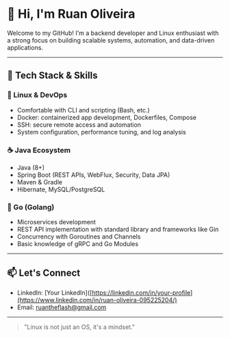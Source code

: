# 👋 Hi, I'm Ruan Oliveira

Welcome to my GitHub! I'm a backend developer and Linux enthusiast with a strong focus on building scalable systems, automation, and data-driven applications.

---

## 🧰 Tech Stack & Skills

### 🐧 Linux & DevOps
- Comfortable with CLI and scripting (Bash, etc.)
- Docker: containerized app development, Dockerfiles, Compose
- SSH: secure remote access and automation
- System configuration, performance tuning, and log analysis

### ☕ Java Ecosystem
- Java (8+)
- Spring Boot (REST APIs, WebFlux, Security, Data JPA)
- Maven & Gradle
- Hibernate, MySQL/PostgreSQL

### 🦫 Go (Golang)
- Microservices development
- REST API implementation with standard library and frameworks like Gin
- Concurrency with Goroutines and Channels
- Basic knowledge of gRPC and Go Modules

---

## 📫 Let's Connect

- LinkedIn: [Your LinkedIn]([https://linkedin.com/in/your-profile](https://www.linkedin.com/in/ruan-oliveira-095225204/)
- Email: ruantheflash@gmail.com

---

> "Linux is not just an OS, it's a mindset."
